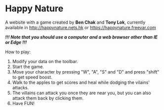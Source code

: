 # Happy Nature
A website with a game created by **Ben Chak** and **Tony Lok**, currently available in http://happynature.nets.hk or https://happynature.freevar.com

***!!! Note that you should use a computer and a web browser other than IE or Edge !!!***

How to play:

1. Modify your data on the toolbar.
2. Start the game.
3. Move your character by pressing "W",  "A", "S" and "D" and press "shift" to get speed boost.
4. Walk to the apples to get scores and heal while dodging the vilains' attacks.
5. The villains can attack you once they are near you, but you can also attack them back by clicking them.
6. Have FUN!
